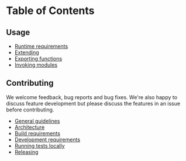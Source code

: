 # Table of Contents

## Usage

* [Runtime requirements](./docs-using-runtime-requirements.md)
* [Extending](./docs-using-extending.md)
* [Exporting functions](./docs-using-exports.md)
* [Invoking modules](./docs-using-invoking.md)

## Contributing

We welcome feedback, bug reports and bug fixes. We're also happy to discuss
feature development but please discuss the features in an issue before
contributing.

* [General guidelines](./docs-contributing.md)
* [Architecture](./docs-contributing-architecture.md)
* [Build requirements](./docs-contributing-building.md)
* [Development requirements](./docs-contributing-developing.md)
* [Running tests locally](./docs-contributing-testing-locally.md)
* [Releasing](./docs-contributing-releasing.md)
